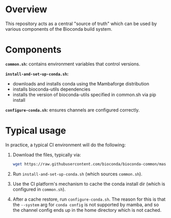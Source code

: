 # Overview

This repository acts as a central "source of truth" which can be used by
various components of the Bioconda build system.

# Components

**`common.sh`:** contains environment variables that control versions.

**`install-and-set-up-conda.sh`:**
- downloads and installs conda using the Mambaforge distribution
- installs bioconda-utils dependencies
- installs the version of bioconda-utils specified in common.sh via pip install

**`configure-conda.sh`:** ensures channels are configured correctly.

# Typical usage

In practice, a typical CI environment will do the following:

1. Download the files, typically via:

    ```bash
    wget https://raw.githubusercontent.com/bioconda/bioconda-common/master/{common,install-and-set-up-conda,configure-conda}.sh
    ```

2. Run `install-and-set-up-conda.sh` (which sources `common.sh`).

3. Use the CI platform's mechanism to cache the conda install dir (which is
   configured in `common.sh`).

4. After a cache restore, run `configure-conda.sh`. The reason for this is that
   the `--system` arg for `conda config` is not supported by mamba, and so the
   channel config ends up in the home directory which is not cached.
